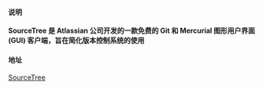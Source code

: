 #### 说明
**SourceTree 是 Atlassian 公司开发的一款免费的 Git 和 Mercurial 图形用户界面 (GUI) 客户端，旨在简化版本控制系统的使用**

#### 地址
[SourceTree](https://www.sourcetreeapp.com/)